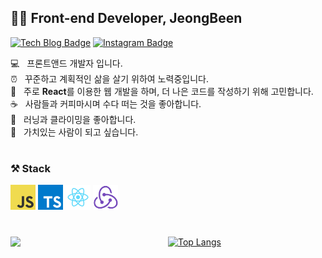 
## 🧑‍💻 Front-end Developer, JeongBeen <br/>

[![Tech Blog Badge](http://img.shields.io/badge/-Tech%20blog-000000?style=flat-square&logo=github&link=https://www.notion.so/Jay-Note-095ce3f8708949c3a20df6b64bf77502)](https://www.notion.so/Jay-Note-095ce3f8708949c3a20df6b64bf77502) [![Instagram Badge](https://img.shields.io/badge/Instagram-ff69b4?style=flat-square&logo=instagram&logoColor=white&link=https://www.instagram.com/booookjb/)](https://www.instagram.com/booookjb/)

💻&nbsp;&nbsp;&nbsp;프론트앤드 개발자 입니다. </br>
⏰&nbsp;&nbsp;&nbsp;꾸준하고 계획적인 삶을 살기 위하여 노력중입니다.</br>
📝&nbsp;&nbsp;&nbsp;주로 **React**를 이용한 웹 개발을 하며, 더 나은 코드를 작성하기 위해 고민합니다.</br>
☕️&nbsp;&nbsp;&nbsp;사람들과 커피마시며 수다 떠는 것을 좋아합니다.</br>
🏃&nbsp;&nbsp;&nbsp;러닝과 클라이밍을 좋아합니다.</br>
🌟&nbsp;&nbsp;&nbsp;가치있는 사람이 되고 싶습니다. </br>
#
### ⚒ Stack
<code><img height="40" src="https://raw.githubusercontent.com/github/explore/80688e429a7d4ef2fca1e82350fe8e3517d3494d/topics/javascript/javascript.png"></code>
<code><img height="40" src="https://raw.githubusercontent.com/github/explore/80688e429a7d4ef2fca1e82350fe8e3517d3494d/topics/typescript/typescript.png"></code>
<code><img height="40" src="https://raw.githubusercontent.com/github/explore/80688e429a7d4ef2fca1e82350fe8e3517d3494d/topics/react/react.png"></code>
<code><img height="40" src="https://raw.githubusercontent.com/github/explore/80688e429a7d4ef2fca1e82350fe8e3517d3494d/topics/redux/redux.png"></code>
#
<a href="#">
  <img align="left" src="https://github-readme-stats.vercel.app/api?username=jeongbeen2&show_icons=true&theme=vue&hide_border=true"  width=50%
  height=auto />
  
[![Top Langs](https://github-readme-stats.vercel.app/api/top-langs/?username=jeongbeen2&layout=compact&hide_border=true)](https://github.com/jeongbeen2)  
  
